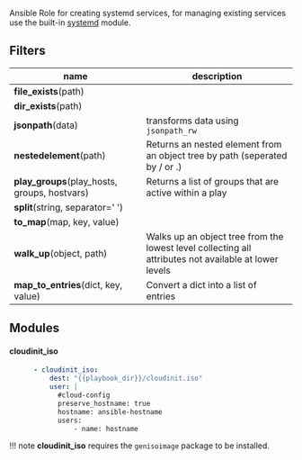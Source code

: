 
Ansible Role for creating systemd services, for managing existing services use the built-in [systemd](https://docs.ansible.com/ansible/latest/modules/systemd_module.html) module.

## Filters

| name                                          | description                                                  |
| --------------------------------------------- | ------------------------------------------------------------ |
| **file_exists**(path)                         |                                                              |
| **dir_exists**(path)                          |                                                              |
| **jsonpath**(data)                            | transforms data using `jsonpath_rw`                            |
| **nestedelement**(path)                       | Returns an nested element from an object tree by path (seperated by / or .) |
| **play_groups**(play_hosts, groups, hostvars) | Returns a list of groups that are active within a play       |
| **split**(string, separator=' ')              |                                                              |
| **to_map**(map, key, value)                   |                                                              |
| **walk_up**(object, path)                     | Walks up an object tree from the lowest level collecting all attributes not available at lower levels |
| **map_to_entries**(dict, key, value)          | Convert a dict into a list of entries                        |


## Modules

#### cloudinit_iso

```yaml
      - cloudinit_iso:
          dest: "{{playbook_dir}}/cloudinit.iso"
          user: |
            #cloud-config
            preserve_hostname: true
            hostname: ansible-hostname
            users:
                - name: hostname
```

!!! note
    **cloudinit_iso** requires the `genisoimage` package to be installed.
